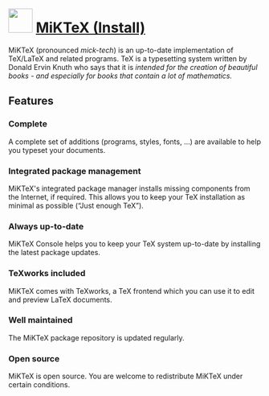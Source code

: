 ﻿# <img src="https://cdn.jsdelivr.net/gh/chtof/chocolatey-packages/automatic/miktex/miktex.png" width="48" height="48"/> [MiKTeX (Install)](https://chocolatey.org/packages/miktex)

MiKTeX (pronounced _mick-tech_) is an up-to-date implementation of TeX/LaTeX and related programs.
TeX is a typesetting system written by Donald Ervin Knuth who says that it is _intended for the creation of beautiful books - and especially for books that contain a lot of mathematics._

## Features
### Complete
A complete set of additions (programs, styles, fonts, …) are available to help you typeset your documents.

### Integrated package management
MiKTeX's integrated package manager installs missing components from the Internet, if required. This allows you to keep your TeX installation as minimal as possible (“Just enough TeX”).

### Always up-to-date
MiKTeX Console helps you to keep your TeX system up-to-date by installing the latest package updates.

### TeXworks included
MiKTeX comes with TeXworks, a TeX frontend which you can use it to edit and preview LaTeX documents.

### Well maintained
The MiKTeX package repository is updated regularly.

### Open source
MiKTeX is open source. You are welcome to redistribute MiKTeX under certain conditions.